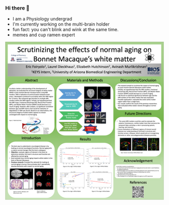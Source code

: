 ### Hi there 👋

<!--
**foiryolo/foiryolo** is a ✨ _special_ ✨ repository because its `README.md` (this file) appears on your GitHub profile.

Here are some ideas to get you started:

- 🔭 I’m currently working on the multibrain holder...
- 🌱 I’m currently learning ...
- 👯 I’m looking to collaborate on ...
- 🤔 I’m looking for help with ...
- 💬 Ask me about ...
- 📫 How to reach me: ...
- 😄 Pronouns: ...
- ⚡ Fun fact: you can't blink and wink at the same time.
-->
- I am a Physiology undergrad
- I'm currently working on the multi-brain holder
- fun fact: you can't blink and wink at the same time.
- memes and cup ramen expert

![alt text](https://github.com/foiryolo/foiryolo/blob/main/keys%20poster.png "KEYS Poster")
